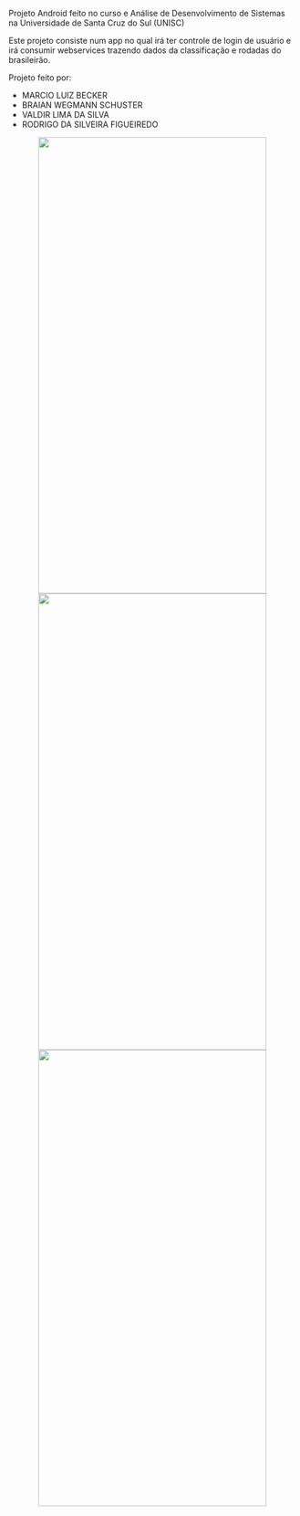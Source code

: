 Projeto Android feito no curso e Análise de Desenvolvimento de Sistemas na Universidade de Santa Cruz do Sul (UNISC)

Este projeto consiste num app no qual irá ter controle de login de usuário e irá consumir webservices trazendo dados
da classificação e rodadas do brasileirão.


Projeto feito por:
* MARCIO LUIZ BECKER
* BRAIAN WEGMANN SCHUSTER
* VALDIR LIMA DA SILVA
* RODRIGO DA SILVEIRA FIGUEIREDO

<div align="center">
    <img src="/../master/login.jpeg" width="400px" height="800px"/>
</div>


<div align="center">
    <img src="/../master/classificacao.jpeg" width="400px" height="800px"/>
</div>


<div align="center">
    <img src="/../master/rodada.jpeg" width="400px" height="800px"/>
</div>
